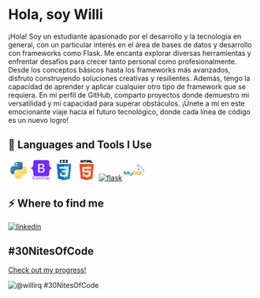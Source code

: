 <h1>Hola, soy Willi</h1>
<p>¡Hola! Soy un estudiante apasionado por el desarrollo y la tecnología en general, con un particular interés en el área de bases de datos y desarrollo con frameworks como Flask. Me encanta explorar diversas herramientas y enfrentar desafíos para crecer tanto personal como profesionalmente. Desde los conceptos básicos hasta los frameworks más avanzados, disfruto construyendo soluciones creativas y resilientes. Además, tengo la capacidad de aprender y aplicar cualquier otro tipo de framework que se requiera. En mi perfil de GitHub, comparto proyectos donde demuestro mi versatilidad y mi capacidad para superar obstáculos. ¡Únete a mí en este emocionante viaje hacia el futuro tecnológico, donde cada línea de código es un nuevo logro!</p>

<h2>🚀 Languages and Tools I Use</h2>
<p>
  <a href="https://www.python.org" target="_blank" style="display: inline-block;">
    <img src="https://raw.githubusercontent.com/devicons/devicon/master/icons/python/python-original.svg" alt="python" width="42" height="42" />
  </a>
  <a href="https://getbootstrap.com" target="_blank" style="display: inline-block;">
    <img src="https://raw.githubusercontent.com/devicons/devicon/master/icons/bootstrap/bootstrap-plain-wordmark.svg" alt="bootstrap" width="42" height="42" />
  </a>
  <a href="https://developer.mozilla.org/en-US/docs/Web/CSS" target="_blank" style="display: inline-block;">
    <img src="https://raw.githubusercontent.com/devicons/devicon/master/icons/css3/css3-original-wordmark.svg" alt="css3" width="42" height="42" />
  </a>
  <a href="https://developer.mozilla.org/en-US/docs/Web/HTML" target="_blank" style="display: inline-block;">
    <img src="https://raw.githubusercontent.com/devicons/devicon/master/icons/html5/html5-original-wordmark.svg" alt="html5" width="42" height="42" />
  </a>
  <a href="https://flask.palletsprojects.com" target="_blank" style="display: inline-block;">
    <img src="https://www.vectorlogo.zone/logos/pocoo_flask/pocoo_flask-icon.svg" alt="flask" width="42" height="42" />
  </a>
  <a href="https://www.mysql.com" target="_blank" style="display: inline-block;">
    <img src="https://raw.githubusercontent.com/devicons/devicon/master/icons/mysql/mysql-original-wordmark.svg" alt="mysql" width="42" height="42" />
  </a>
</p>

<h2>⚡️ Where to find me</h2>
<p>
  <a href="https://www.linkedin.com/in/willi-roquel-b4112626a" target="_blank" style="display: inline-block;">
    <img src="https://img.shields.io/badge/linkedin-logo?style=for-the-badge&logo=linkedin&logoColor=white&color=%230a77b6" alt="linkedin" />
  </a>
</p>

<h2>#30NitesOfCode</h2>
<p>
  <a href="https://www.codedex.io/@willirq/30-nites-of-code" target="_blank">Check out my progress!</a>
</p>
<p>
  <img src="https://www.codedex.io/api/petStatus?user=willirq" alt="@willirq #30NitesOfCode" />
</p>

